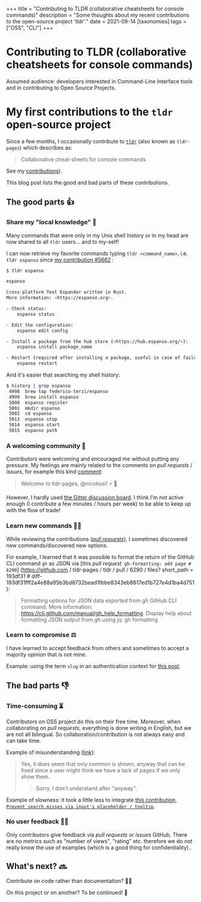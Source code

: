 +++
title = "Contributing to TLDR (collaborative cheatsheets for console commands)"
description = "Some thoughts about my recent contributions to the open-source project 'tldr'."
date = 2021-09-14
[taxonomies]
tags = ["OSS", "CLI"]
+++
# Contributing to TLDR (collaborative cheatsheets for console commands)

Assumed audience: developers interested in Command-Line Interface tools and in contributing to Open Source Projects.

# My first contributions to the `tldr` open-source project

Since a few months, I occasionally contribute to [`tldr`](https://github.com/tldr-pages/tldr) (also known as `tldr-pages`) which describes as:

> Collaborative cheat-sheets for console commands

See my [contributions](https://github.com/tldr-pages/tldr/pulls?q=is%3Apr+author%3Anicokosi)).

This blog post lists the good and bad parts of these contributions.

## The good parts 👍

### Share my "local knowledge" 🎁

Many commands that were only in my Unix shell history or in my head are now shared to all `tldr` users… and to my-self!

I can now retrieve my favorite commands typing `tldr <command_name>`, i.e. `tldr espanso` since [my contribution #5662](https://github.com/tldr-pages/tldr/pull/5662) :

```sh
$ tldr espanso

espanso

Cross-platform Text Expander written in Rust.
More information: <https://espanso.org>.

- Check status:
    espanso status

- Edit the configuration:
    espanso edit config

- Install a package from the hub store (<https://hub.espanso.org/>):
    espanso install package_name

- Restart (required after installing a package, useful in case of failure):
    espanso restart
```

And it's easier that searching my shell history:

```sh
$ history | grep espanso
 4998  brew tap federico-terzi/espanso
 4999  brew install espanso
 5000  espanso register
 5001  mkdir espanso
 5002  cd espanso
 5013  espanso stop
 5014  espanso start
 5015  espanso path
```

### A welcoming community 🤗

Contributors were welcoming and encouraged me without putting any pressure. My feelings are mainly related to the comments on _pull requests_ / _issues_, for example this kind [comment](https://github.com/tldr-pages/tldr/pull/5662#issuecomment-812137443):
> Welcome to tldr-pages, @nicokosi! ⚡ 🎉

However, I hardly used [the Gitter discussion board](https://gitter.im/tldr-pages/tldr). I think I'm not active enough (I contribute a few minutes / hours per week) to be able to keep up with the flow of trade!

### Learn new commands 👨‍🎓

While reviewing the contributions ([_pull requests_](https://github.com/tldr-pages/tldr/pulls)), I sometimes discovered new commands/discovered new options.

For example, I learned that it was possible to format the return of the GitHub CLI command `gh` as JSON via [this _pull request_` gh-formatting: add page # 6290`] (https://github.com / tldr-pages / tldr / pull / 6290 / files? short_path = 193df31 # diff-193df31fff2a4e88a95b3bd8732bead1fbbe8343eb8617ed1b727e4d1ba4d751):

> Formatting options for JSON data exported from gh GitHub CLI command. More information: https://cli.github.com/manual/gh_help_formatting.
> Display help about formatting JSON output from gh using jq:
> gh formatting

### Learn to compromise ⚖️

I have learned to accept feedback from others and sometimes to accept a majority opinion that is not mine.

Example: using the term `slug` in an authentication context for [this post](https://github.com/tldr-pages/tldr/pull/6108#discussion_r648835227).

## The bad parts 👎

### Time-consuming ⏳

Contributors on OSS project do this on their free time. Moreover, when collaborating on _pull requests_, everything is done writing in English, but we are not all bilingual. So collaboration/contribution is not always easy and can take time.

Example of misunderstanding ([link](https://github.com/tldr-pages/tldr/pull/6269#issuecomment-888351398)):
> Yes, it does seem that only common is shown, anyway that can be fixed since a user might think we have a lack of pages if we only show them.
> > Sorry, I don't understand after "anyway".

Example of slowness: it took a little less to integrate [this contribution, `Prevent search misses via input's placeholder / tooltip`](https://github.com/tldr-pages/tldr.jsx-fork/pull/3).

### No user feedback 🧑‍🦯

Only contributors give feedback via _pull requests_ or _issues_ GitHub.
There are no metrics such as "number of views", "rating" etc. therefore we do not really know the use of examples (which is a good thing for confidentiality)..

## What's next? 🔜

Contribute on code rather than documentation? 🧑‍💻

On this project or on another? To be continued! 🔮
